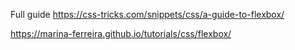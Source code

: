 
Full guide https://css-tricks.com/snippets/css/a-guide-to-flexbox/

https://marina-ferreira.github.io/tutorials/css/flexbox/
